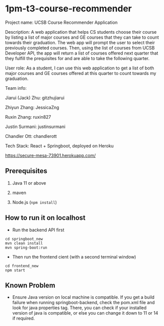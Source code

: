 # 1pm-t3-course-recommender


Project name: UCSB Course Recommender Application

Description:
A web application that helps CS students choose their course by listing a list of major courses and GE courses that they can take to count towards their graduation. 
The web app will prompt the user to select their previously completed courses. Then, using the list of courses from UCSB Developer API, the app will return a list
of courses offered next quarter that they fulfill the prequisites for and are able to take the following quarter.

User role: As a student, I can use this web application to get a list of both major courses and GE courses offered at this quarter to count towards my graduation.

Team info:

Jiarui (Jack) Zhu: gitzhujiarui

Zhiyun Zhang: JessicaZng

Ruxin Zhang: ruxin827

Justin Surmani: justinsurmani

Chandler Ott: chandlerott

Tech Stack: React + Springboot, deployed on Heroku


https://secure-mesa-73901.herokuapp.com/


## Prerequisites
1. Java 11 or above

2. maven

3. Node.js (`npm install`)

## How to run it on localhost

* Run the backend API first

```
cd springboot_new
mvn clean install
mvn spring-boot:run
```

* Then run the frontend cient (with a second terminal window)

```
cd frontend_new
npm start
```

## Known Problem

* Ensure Java version on local machine is compatible. If you get a build failure when running springboot-backend, check the pom.xml file and look for java properties tag. There, you can check if your installed version of java is compatible, or else you can change it down to 11 or 14 if required.

